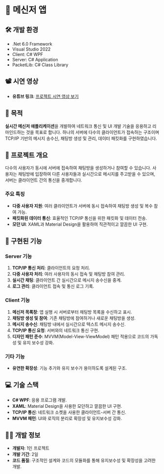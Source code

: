 # 📡 메신저 앱

## 🛠 개발 환경
- .Net 6.0 Framework
- Visual Studio 2022
- Client: C# WPF
- Server: C# Application
- PacketLib: C# Class Library

## 📽️ 시연 영상  
- **유튜브 링크**: [프로젝트 시연 영상 보기](https://www.youtube.com/watch?v=c4SQ0ZwVSp0)

## 🎯 목적
**실시간 메신저 애플리케이션**을 개발하여 네트워크 통신 및 UI 개발 기술을 응용하고 리마인드하는 것을 목표로 합니다.
하나의 서버에 다수의 클라이언트가 접속하는 구조이며 TCP/IP 기반의 메시지 송수신, 채팅방 생성 및 관리, 데이터 패킷화를 구현하였습니다.

## 📄 프로젝트 개요
다수의 사용자가 동시에 서버에 접속하여 채팅방을 생성하거나 참여할 수 있습니다.
사용자는 채팅방에 입장하여 다른 사용자들과 실시간으로 메시지를 주고받을 수 있으며, 서버는 클라이언트 간의 통신을 중개합니다.

### 주요 특징
- **다중 사용자 지원**: 여러 클라이언트가 서버에 동시 접속하여 채팅방 생성 및 복수 참여 가능.
- **패킷화된 데이터 통신**: 효율적인 TCP/IP 통신을 위한 패킷화 및 데이터 전송.
- **모던 UI**: XAML과 Material Design을 활용하여 직관적이고 깔끔한 UI 구현.

## 🚀 구현된 기능

### Server 기능
1. **TCP/IP 통신 처리**: 클라이언트의 요청 처리.
2. **다중 사용자 처리**: 여러 사용자의 동시 접속 및 채팅방 참여 관리.
3. **실시간 채팅**: 클라이언트 간 실시간으로 메시지 송수신을 중계.
4. **로그 관리**: 클라이언트 접속 및 통신 로그 기록.

### Client 기능
1. **메신저 목록창**: 앱 실행 시 서버로부터 채팅방 목록을 수신하고 표시.
2. **채팅방 생성 및 참여**: 기존 채팅방에 참여하거나 새로운 채팅방을 생성.
3. **메시지 송수신**: 채팅방 내에서 실시간으로 텍스트 메시지 송수신.
4. **TCP/IP 통신 요청**: 서버와의 네트워크 통신 구현.
5. **디자인 패턴 준수**: MVVM(Model-View-ViewModel) 패턴 적용으로 코드의 가독성 및 유지 보수성 강화.

### 기타 기능
- **유연한 확장성**: 기능 추가와 유지 보수가 용이하도록 설계된 구조.

## 💻 기술 스택
- **C# WPF**: 응용 프로그램 개발.
- **XAML**: Material Design을 사용한 모던하고 깔끔한 UI 구현.
- **TCP/IP 통신**: 네트워크 소켓을 사용한 클라이언트-서버 간 통신.
- **MVVM 패턴**: UI와 로직의 분리로 확장성 및 유지보수성 강화.

## 👨‍💻 개발 정보
- **개발자**: 1인 프로젝트
- **개발 기간**: 2일
- **코드 품질**: 구조적인 설계와 코드의 모듈화를 통해 유지보수성 및 확장성을 고려한 개발.
